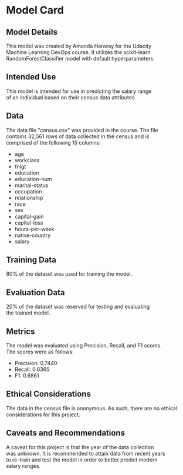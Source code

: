# Model Card  

## Model Details  
This model was created by Amanda Hanway for the Udacity   
Machine Learning DevOps course. It utilizes the scikit-learn   
RandomForestClassifier model with default hyperparameters.  

## Intended Use  
This model is intended for use in predicting the salary range   
of an individual based on their census data attributes.  

## Data  
The data file "census.csv" was provided in the course. The file   
contains 32,561 rows of data collected in the census and is   
comprised of the following 15 columns:  
- age
- workclass
- fnlgt
- education
- education-num
- marital-status
- occupation
- relationship
- race
- sex
- capital-gain
- capital-loss
- hours-per-week
- native-country
- salary

## Training Data   
80% of the dataset was used for training the model.   

## Evaluation Data   
20% of the dataset was reserved for testing and evaluating    
the trained model.    

## Metrics  
The model was evaluated using Precision, Recall, and F1 scores.  
The scores were as follows:  
- Precision: 0.7440  
- Recall: 0.6365  
- F1: 0.6861  

## Ethical Considerations
The data in the census file is anonymous. As such, 
there are no ethical considerations for this project.

## Caveats and Recommendations
A caveat for this project is that the year of the data collection  
was unknown. It is recommended to attain data from recent years  
to re-train and test the model in order to better predict modern  
salary ranges.  





